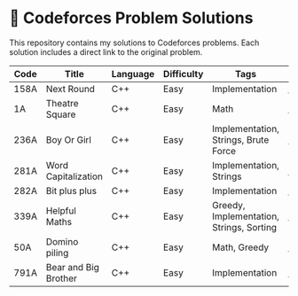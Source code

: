 # 🧠 Codeforces Problem Solutions

This repository contains my solutions to Codeforces problems. Each solution includes a direct link to the original problem.

| Code | Title | Language | Difficulty | Tags | Link | File |
|------|-------|----------|------------|------|------|------|
| 158A | Next Round | C++ | Easy | Implementation | [Link](https://codeforces.com/problemset/problem/158/A) | [158A_Next_Round.cpp](158A_Next_Round.cpp) |
| 1A | Theatre Square | C++ | Easy | Math | [Link](https://codeforces.com/problemset/problem/1/A) | [1A_Theatre_Square.cpp](1A_Theatre_Square.cpp) |
| 236A | Boy Or Girl | C++ | Easy | Implementation, Strings, Brute Force | [Link](https://codeforces.com/problemset/problem/236/A) | [236A_Boy_Or_Girl.cpp](236A_Boy_Or_Girl.cpp) |
| 281A | Word Capitalization | C++ | Easy | Implementation, Strings | [Link](https://codeforces.com/problemset/problem/281/A) | [281A_Word_Capitalization.cpp](281A_Word_Capitalization.cpp) |
| 282A | Bit plus plus | C++ | Easy | Implementation | [Link](https://codeforces.com/problemset/problem/282/A) | [282A_Bit_plus_plus.cpp](282A_Bit_plus_plus.cpp) |
| 339A | Helpful Maths | C++ | Easy | Greedy, Implementation, Strings, Sorting | [Link](https://codeforces.com/problemset/problem/339/A) | [339A_Helpful_Maths.cpp](339A_Helpful_Maths.cpp) |
| 50A | Domino piling | C++ | Easy | Math, Greedy | [Link](https://codeforces.com/problemset/problem/50/A) | [50A_Domino_piling.cpp](50A_Domino_piling.cpp) |
| 791A | Bear and Big Brother | C++ | Easy | Implementation | [Link](https://codeforces.com/problemset/problem/791/A) | [791A_Bear_and_Big_Brother.cpp](791A_Bear_and_Big_Brother.cpp) |
